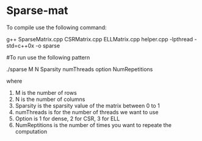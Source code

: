 # Sparse-mat
To compile use the following command:

g++ SparseMatrix.cpp CSRMatrix.cpp ELLMatrix.cpp helper.cpp -lpthread -std=c++0x -o sparse

#To run use the following pattern

./sparse M N Sparsity numThreads option NumRepetitions

where

1. M is the number of rows
2. N is the number of columns
3. Sparsity is the sparsity value of the matrix between 0 to 1
4. numThreads is for the number of threads we want to use
5. Option is 1 for dense, 2 for CSR, 3 for ELL
6. NumReptitions is the number of times you want to repeate the computation
